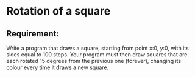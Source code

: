 # Rotation of a square

## Requirement:

Write a program that draws a square, starting from point x:0, y:0, with its sides equal to 100 steps. Your program must then draw squares that are each rotated 15 degrees from the previous one (forever), changing its colour every time it draws a new square.